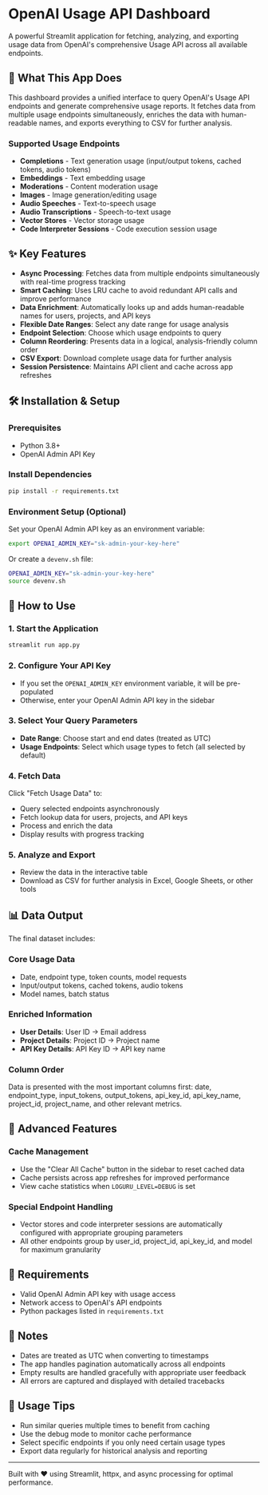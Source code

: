 # OpenAI Usage API Dashboard

A powerful Streamlit application for fetching, analyzing, and exporting usage data from OpenAI's comprehensive Usage API across all available endpoints.

## 🚀 What This App Does

This dashboard provides a unified interface to query OpenAI's Usage API endpoints and generate comprehensive usage reports. It fetches data from multiple usage endpoints simultaneously, enriches the data with human-readable names, and exports everything to CSV for further analysis.

### Supported Usage Endpoints

- **Completions** - Text generation usage (input/output tokens, cached tokens, audio tokens)
- **Embeddings** - Text embedding usage 
- **Moderations** - Content moderation usage
- **Images** - Image generation/editing usage
- **Audio Speeches** - Text-to-speech usage
- **Audio Transcriptions** - Speech-to-text usage  
- **Vector Stores** - Vector storage usage
- **Code Interpreter Sessions** - Code execution session usage

## ✨ Key Features

- **Async Processing**: Fetches data from multiple endpoints simultaneously with real-time progress tracking
- **Smart Caching**: Uses LRU cache to avoid redundant API calls and improve performance
- **Data Enrichment**: Automatically looks up and adds human-readable names for users, projects, and API keys
- **Flexible Date Ranges**: Select any date range for usage analysis
- **Endpoint Selection**: Choose which usage endpoints to query
- **Column Reordering**: Presents data in a logical, analysis-friendly column order
- **CSV Export**: Download complete usage data for further analysis
- **Session Persistence**: Maintains API client and cache across app refreshes

## 🛠️ Installation & Setup

### Prerequisites

- Python 3.8+
- OpenAI Admin API Key

### Install Dependencies

```bash
pip install -r requirements.txt
```

### Environment Setup (Optional)

Set your OpenAI Admin API key as an environment variable:

```bash
export OPENAI_ADMIN_KEY="sk-admin-your-key-here"
```

Or create a `devenv.sh` file:
```bash
OPENAI_ADMIN_KEY="sk-admin-your-key-here"
source devenv.sh
```

## 🎯 How to Use

### 1. Start the Application

```bash
streamlit run app.py
```

### 2. Configure Your API Key

- If you set the `OPENAI_ADMIN_KEY` environment variable, it will be pre-populated
- Otherwise, enter your OpenAI Admin API key in the sidebar

### 3. Select Your Query Parameters

- **Date Range**: Choose start and end dates (treated as UTC)
- **Usage Endpoints**: Select which usage types to fetch (all selected by default)

### 4. Fetch Data

Click "Fetch Usage Data" to:
- Query selected endpoints asynchronously
- Fetch lookup data for users, projects, and API keys
- Process and enrich the data
- Display results with progress tracking

### 5. Analyze and Export

- Review the data in the interactive table
- Download as CSV for further analysis in Excel, Google Sheets, or other tools

## 📊 Data Output

The final dataset includes:

### Core Usage Data
- Date, endpoint type, token counts, model requests
- Input/output tokens, cached tokens, audio tokens
- Model names, batch status

### Enriched Information  
- **User Details**: User ID → Email address
- **Project Details**: Project ID → Project name
- **API Key Details**: API Key ID → API key name

### Column Order
Data is presented with the most important columns first: date, endpoint_type, input_tokens, output_tokens, api_key_id, api_key_name, project_id, project_name, and other relevant metrics.

## 🔧 Advanced Features

### Cache Management
- Use the "Clear All Cache" button in the sidebar to reset cached data
- Cache persists across app refreshes for improved performance
- View cache statistics when `LOGURU_LEVEL=DEBUG` is set

### Special Endpoint Handling
- Vector stores and code interpreter sessions are automatically configured with appropriate grouping parameters
- All other endpoints group by user_id, project_id, api_key_id, and model for maximum granularity

## 🚨 Requirements

- Valid OpenAI Admin API key with usage access
- Network access to OpenAI's API endpoints
- Python packages listed in `requirements.txt`

## 📝 Notes

- Dates are treated as UTC when converting to timestamps
- The app handles pagination automatically across all endpoints
- Empty results are handled gracefully with appropriate user feedback
- All errors are captured and displayed with detailed tracebacks

## 🤝 Usage Tips

- Run similar queries multiple times to benefit from caching
- Use the debug mode to monitor cache performance
- Select specific endpoints if you only need certain usage types
- Export data regularly for historical analysis and reporting

---

Built with ❤️ using Streamlit, httpx, and async processing for optimal performance.